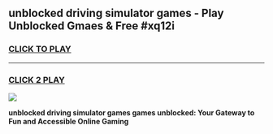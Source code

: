 
## unblocked driving simulator games - Play Unblocked Gmaes & Free #xq12i
<h3>
<a href="https://news.freeplayer.one?title=unblocked_driving_simulator_games&ref=24F">CLICK TO PLAY</a></h3>
<hr>

<h3>
<a href="https://news.freeplayer.one?title=unblocked_driving_simulator_games&ref=24F">CLICK 2 PLAY</a>
  
</h3>

<a href="https://news.freeplayer.one?title=unblocked_driving_simulator_games&ref=24F/"><img src="https://clearcache.store/games.png"></a>


**unblocked driving simulator games games unblocked: Your Gateway to Fun and Accessible Online Gaming**

